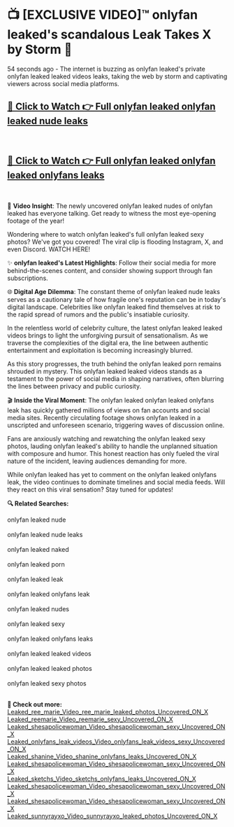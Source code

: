 # 📺 [EXCLUSIVE VIDEO]™ onlyfan leaked's scandalous Leak Takes X by Storm 🚀

54 seconds ago - The internet is buzzing as onlyfan leaked's private onlyfan leaked leaked videos leaks, taking the web by storm and captivating viewers across social media platforms.

<h2><a href="https://github-6l9.pages.dev/link1">🔗 Click to Watch 👉 Full onlyfan leaked onlyfan leaked nude leaks</a></h2><br>
<h2><a href="https://github-6l9.pages.dev/link2">🔗 Click to Watch 👉 Full onlyfan leaked onlyfan leaked onlyfans leaks</a></h2><br>

🎥 **Video Insight**: The newly uncovered onlyfan leaked nudes of onlyfan leaked has everyone talking. Get ready to witness the most eye-opening footage of the year!

Wondering where to watch onlyfan leaked's full onlyfan leaked sexy photos? We've got you covered! The viral clip is flooding Instagram, X, and even Discord. WATCH HERE!

✨ **onlyfan leaked's Latest Highlights**: Follow their social media for more behind-the-scenes content, and consider showing support through fan subscriptions.

🌐 **Digital Age Dilemma**: The constant theme of onlyfan leaked nude leaks serves as a cautionary tale of how fragile one's reputation can be in today's digital landscape. Celebrities like onlyfan leaked find themselves at risk to the rapid spread of rumors and the public's insatiable curiosity.

In the relentless world of celebrity culture, the latest onlyfan leaked leaked videos brings to light the unforgiving pursuit of sensationalism. As we traverse the complexities of the digital era, the line between authentic entertainment and exploitation is becoming increasingly blurred.

As this story progresses, the truth behind the onlyfan leaked porn remains shrouded in mystery. This onlyfan leaked leaked videos stands as a testament to the power of social media in shaping narratives, often blurring the lines between privacy and public curiosity.

🎬 **Inside the Viral Moment**: The onlyfan leaked onlyfan leaked onlyfans leak has quickly gathered millions of views on fan accounts and social media sites. Recently circulating footage shows onlyfan leaked in a unscripted and unforeseen scenario, triggering waves of discussion online.

Fans are anxiously watching and rewatching the onlyfan leaked sexy photos, lauding onlyfan leaked's ability to handle the unplanned situation with composure and humor. This honest reaction has only fueled the viral nature of the incident, leaving audiences demanding for more.

While onlyfan leaked has yet to comment on the onlyfan leaked onlyfans leak, the video continues to dominate timelines and social media feeds. Will they react on this viral sensation? Stay tuned for updates!

<strong>🔍 Related Searches:</strong>

onlyfan leaked nude
<br><br>
onlyfan leaked nude leaks
<br><br>
onlyfan leaked naked
<br><br>
onlyfan leaked porn
<br><br>
onlyfan leaked leak
<br><br>
onlyfan leaked onlyfans leak
<br><br>
onlyfan leaked nudes
<br><br>
onlyfan leaked sexy
<br><br>
onlyfan leaked onlyfans leaks
<br><br>
onlyfan leaked leaked videos
<br><br>
onlyfan leaked leaked photos
<br><br>
onlyfan leaked sexy photos
<br><br>



<strong>🔗 Check out more:</strong><br>
<a href="./Leaked_ree_marie_Video_ree_marie_leaked_photos_Uncovered_ON_X.md">Leaked_ree_marie_Video_ree_marie_leaked_photos_Uncovered_ON_X</a><br>
<a href="./Leaked_reemarie_Video_reemarie_sexy_Uncovered_ON_X.md">Leaked_reemarie_Video_reemarie_sexy_Uncovered_ON_X</a><br>
<a href="./Leaked_shesapolicewoman_Video_shesapolicewoman_sexy_Uncovered_ON_X.md">Leaked_shesapolicewoman_Video_shesapolicewoman_sexy_Uncovered_ON_X</a><br>
<a href="./Leaked_onlyfans_leak_videos_Video_onlyfans_leak_videos_sexy_Uncovered_ON_X.md">Leaked_onlyfans_leak_videos_Video_onlyfans_leak_videos_sexy_Uncovered_ON_X</a><br>
<a href="./Leaked_shanine_Video_shanine_onlyfans_leaks_Uncovered_ON_X.md">Leaked_shanine_Video_shanine_onlyfans_leaks_Uncovered_ON_X</a><br>
<a href="./Leaked_shesapolicewoman_Video_shesapolicewoman_sexy_Uncovered_ON_X.md">Leaked_shesapolicewoman_Video_shesapolicewoman_sexy_Uncovered_ON_X</a><br>
<a href="./Leaked_sketchs_Video_sketchs_onlyfans_leaks_Uncovered_ON_X.md">Leaked_sketchs_Video_sketchs_onlyfans_leaks_Uncovered_ON_X</a><br>
<a href="./Leaked_shesapolicewoman_Video_shesapolicewoman_sexy_Uncovered_ON_X.md">Leaked_shesapolicewoman_Video_shesapolicewoman_sexy_Uncovered_ON_X</a><br>
<a href="./Leaked_shesapolicewoman_Video_shesapolicewoman_sexy_Uncovered_ON_X.md">Leaked_shesapolicewoman_Video_shesapolicewoman_sexy_Uncovered_ON_X</a><br>
<a href="./Leaked_sunnyrayxo_Video_sunnyrayxo_leaked_photos_Uncovered_ON_X.md">Leaked_sunnyrayxo_Video_sunnyrayxo_leaked_photos_Uncovered_ON_X</a><br>
